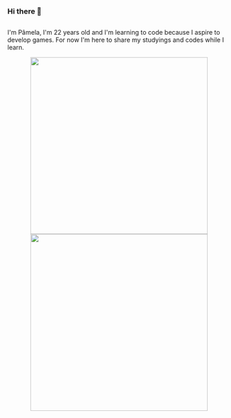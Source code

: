 ### Hi there 👋
##
I'm Pâmela, I'm 22 years old and I'm learning to code because I aspire to develop games. For now I'm here to share my studyings and codes while I learn.
<div align="center">
  <a href="https://github.com/minyrads">
  <img width="400em" src="https://github-readme-stats.vercel.app/api?username=minyrads&show_icons=true&theme=dark&include_all_commits=true&count_private=true"/>
  <img width="400em" src="https://github-readme-stats.vercel.app/api/top-langs/?username=minyrads&layout=compact&langs_count=7&theme=dark"/>
</div>
  
##
